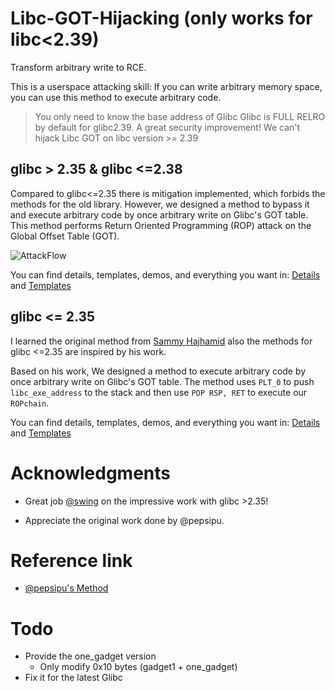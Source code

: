 # Libc-GOT-Hijacking (only works for libc<2.39)

Transform arbitrary write to RCE.

This is a userspace attacking skill: If you can write arbitrary memory space, you can use this method to execute arbitrary code. 

> You only need to know the base address of Glibc
> Glibc is FULL RELRO by default for glibc2.39. A great security improvement! We can't hijack Libc GOT on libc version >= 2.39


## glibc > 2.35 & glibc <=2.38

Compared to glibc<=2.35 there is mitigation implemented, which forbids the methods for the old library. However, we designed a method to bypass it and execute arbitrary code by 
once arbitrary write on Glibc's GOT table. This method performs Return Oriented Programming (ROP) attack on the Global Offset Table (GOT). 

![AttackFlow](./Img/AttackFlow.png)


You can find details, templates, demos, and everything you want in: [Details][0] and [Templates][3]


## glibc <= 2.35


I learned the original method from [Sammy Hajhamid][2] also the methods for glibc <=2.35 are inspired by his work.

Based on his work, We designed a method to execute arbitrary code by once arbitrary write on Glibc's GOT table. The method uses `PLT_0` to push `libc_exe_address` to the stack and then use `POP RSP, RET` to execute our `ROPchain`.

You can find details, templates, demos, and everything you want in: [Details][1] and [Templates][4]

# Acknowledgments

- Great job [@swing][5] on the impressive work with glibc >2.35!

- Appreciate the original work done by @pepsipu.

# Reference link
- [@pepsipu's Method][2]



# Todo
- Provide the one\_gadget version
    - Only modify 0x10 bytes (gadget1 + one_gadget)
- Fix it for the latest Glibc

[0]: ./Post/README.md
[1]: ./Pre/README.md
[2]: https://hackmd.io/@pepsipu/SyqPbk94a
[3]: ./Post/one_punch.py
[4]: ./Pre/templates.md
[5]: https://bestwing.me/
